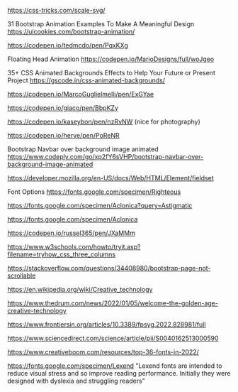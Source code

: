 https://css-tricks.com/scale-svg/ 

31 Bootstrap Animation Examples To Make A Meaningful Design
https://uicookies.com/bootstrap-animation/

https://codepen.io/tedmcdo/pen/PqxKXg

Floating Head Animation 
https://codepen.io/MarioDesigns/full/woJgeo

35+ CSS Animated Backgrounds Effects to Help Your Future or Present Project
https://gscode.in/css-animated-backgrounds/

https://codepen.io/MarcoGuglielmelli/pen/ExGYae

https://codepen.io/giaco/pen/BbpKZy

https://codepen.io/kaseybon/pen/nzRvNW (nice for photography)

https://codepen.io/herve/pen/PoReNR

Bootstrap Navbar over background image animated
https://www.codeply.com/go/xp2fY6sVHP/bootstrap-navbar-over-background-image-animated


https://developer.mozilla.org/en-US/docs/Web/HTML/Element/fieldset


Font Options
https://fonts.google.com/specimen/Righteous


https://fonts.google.com/specimen/Aclonica?query=Astigmatic

https://fonts.google.com/specimen/Aclonica

https://codepen.io/russel365/pen/JXaMMm

https://www.w3schools.com/howto/tryit.asp?filename=tryhow_css_three_columns

https://stackoverflow.com/questions/34408980/bootstrap-page-not-scrollable

https://en.wikipedia.org/wiki/Creative_technology

https://www.thedrum.com/news/2022/01/05/welcome-the-golden-age-creative-technology

https://www.frontiersin.org/articles/10.3389/fpsyg.2022.828981/full

https://www.sciencedirect.com/science/article/pii/S0040162513000590

https://www.creativeboom.com/resources/top-36-fonts-in-2022/

https://fonts.google.com/specimen/Lexend
"Lexend fonts are intended to reduce visual stress and so improve reading performance. Initially they were designed with dyslexia and struggling readers"